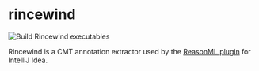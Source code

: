 # rincewind

![Build Rincewind executables](https://github.com/giraud/rincewind/workflows/Build%20Rincewind%20executables/badge.svg?branch=master)

Rincewind is a CMT annotation extractor used by the [ReasonML plugin](https://github.com/reasonml-editor/reasonml-idea-plugin) for IntelliJ Idea.
